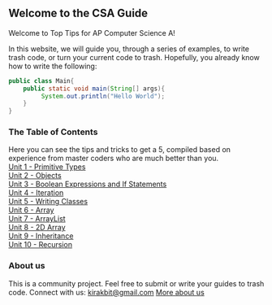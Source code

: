 ## Welcome to the CSA Guide

Welcome to Top Tips for AP Computer Science A!

In this website, we will guide you, through a series of examples, to write trash code, or turn your current code to trash.
Hopefully, you already know how to write the following:

```java
public class Main{
    public static void main(String[] args){
         System.out.println("Hello World");
    }
}
```

### The Table of Contents
Here you can see the tips and tricks to get a 5, compiled based on experience from master coders who are much better than you. <br>
[Unit 1 - Primitive Types](unit_1.md) <br>
[Unit 2 - Objects](unit_2.md) <br>
[Unit 3 - Boolean Expressions and If Statements ](unit_3.md) <br>
[Unit 4 - Iteration](unit_4.md) <br>
[Unit 5 - Writing Classes ](unit_5.md) <br>
[Unit 6 - Array](unit_6.md) <br>
[Unit 7 - ArrayList ](unit_7.md) <br>
[Unit 8 - 2D Array ](unit_8.md) <br>
[Unit 9 - Inheritance](unit_9.md) <br>
[Unit 10 - Recursion](unit_10.md) <br>

### About us

This is a community project. Feel free to submit or write your guides to trash code.
Connect with us: kirakbit@gmail.com
[More about us](about.md) <br>
